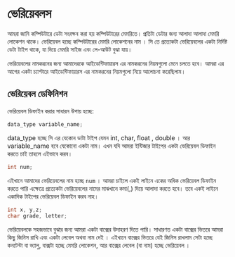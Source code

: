 # ভেরিয়েবলস

আমরা জানি কম্পিউটারে ডেটা সংরক্ষন করা হয় কম্পিউটারের মেমরিতে। প্রতিটা ডেটার জন্য আলাদা আলাদা মেমরি লোকেশন থাকে। ভেরিয়েবল হচ্ছে কম্পিউটারের মেমরি লোকেশনের নাম । সি তে প্রত্যেকটা ভেরিয়েবলের একটা নির্দিষ্ট ডেটা টাইপ থাকে, যা দিয়ে মেমরি সাইজ এবং লে-আউট বুঝা যায়।

ভেরিয়েবলের নামকরনের জন্য আমাদেরকে আইডেন্টিফায়ারস এর নামকরনের নিয়মগুলো মেনে চলতে হবে। আমরা এর আগের একটা চ্যাপ্টারে আইডেন্টিফায়ারস এর নামকরনের নিয়মগুলো নিয়ে আলোচনা করেছিলাম।

## ভেরিয়েবল ডেফিনিশন

ভেরিয়েবল ডিফাইন করার সাধারন উপায় হচ্ছে: ‍‍‍

```c
data_type variable_name;
```

data\_type হচ্ছে সি এর যেকোন ডাটা টাইপ যেমন int, char, float , double । আর variable\_name হবে যেকোনো একটা নাম। এখন যদি আমরা ইন্টিজার টাইপের একটা ভেরিয়েবল ডিফাইন করতে চাই তাহলে এইভাবে করব।

```c
int num;
```

এইখানে আমাদের ভেরিয়েবলের নাম হচ্ছে `num` । আমরা চাইলে একই লাইনে একের অধিক ভেরিয়েবল ডিফাইন করতে পারি এক্ষেত্রে প্রত্যেকটা ভেরিয়েবলের নামের মাঝখানে কমা\(,\) দিয়ে আলাদা করতে হবে। তবে একই লাইনে একাদিক টাইপের ভেরিয়েবল ডিফাইন করব নাহ।

```c
int x, y,z;
char grade, letter;
```

ভেরিয়েবলকে সহজভাবে বুঝার জন্য আমরা একটা বাক্সের উদাহরণ দিতে পারি। সাধারণত একটা বাক্সের ভিতরে আমরা কিছু জিনিস রাখি এবং একটা লেবেল অথবা নাম দেই । এইখানে বাক্সের ভিতরে যেই জিনিস রাখলাম সেটা হচ্ছে কনটেন্টা বা ভ্যালু, বাক্সটা হচ্ছে মেমরি লোকেশন, আর বাক্সের লেবেল \(বা নাম\) হচ্ছে ভেরিয়েবল ।

